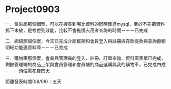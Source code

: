 # Project0903

一．氣象局那個個案，可以在搜尋到哪比資料的同時匯進mysql，至於不先把資料抓下來放，是考慮到效能，比較不會拖慢去用者查詢的時間－－－已完成

二．網銀那個個案，今天已完成介面框架和會員登入與註冊與存款提款與查詢餘額明細功能連資料庫－－－已完成

三．購物車那個案，會員與管理員的登入、註冊、訂單查詢、資料庫表單已完成，剩餘管理端的商品上架與會員管理和會員端的商品選購與我的購物車，已完成四成
－－－預估需花費四天


距離發表時間(09/08)：五天

